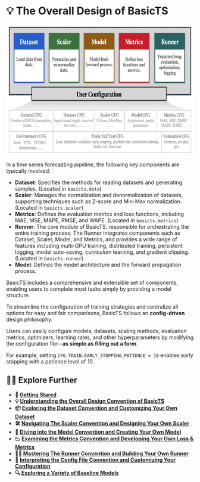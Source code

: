 # 💡 The Overall Design of BasicTS

<div align="center">
  <img src="figures/DesignConvention.jpeg" height=350>
</div>

In a time series forecasting pipeline, the following key components are typically involved:

- **Dataset**: Specifies the methods for reading datasets and generating samples. (Located in `basicts.data`)
- **Scaler**: Manages the normalization and denormalization of datasets, supporting techniques such as Z-score and Min-Max normalization. (Located in `basicts.scaler`)
- **Metrics**: Defines the evaluation metrics and loss functions, including MAE, MSE, MAPE, RMSE, and WAPE. (Located in `basicts.metrics`)
- **Runner**: The core module of BasicTS, responsible for orchestrating the entire training process. The Runner integrates components such as Dataset, Scaler, Model, and Metrics, and provides a wide range of features including multi-GPU training, distributed training, persistent logging, model auto-saving, curriculum learning, and gradient clipping. (Located in `basicts.runner`)
- **Model**: Defines the model architecture and the forward propagation process.

BasicTS includes a comprehensive and extensible set of components, enabling users to complete most tasks simply by providing a model structure.

To streamline the configuration of training strategies and centralize all options for easy and fair comparisons, BasicTS follows an **config-driven** design philosophy.

Users can easily configure models, datasets, scaling methods, evaluation metrics, optimizers, learning rates, and other hyperparameters by modifying the configuration file—**as simple as filling out a form**.

For example, setting `CFG.TRAIN.EARLY_STOPPING_PATIENCE = 10` enables early stopping with a patience level of 10.

## 🧑‍💻 Explore Further

- **🎉 [Getting Stared](./getting_started.md)**
- **💡 [Understanding the Overall Design Convention of BasicTS](./overall_design.md)**
- **📦 [Exploring the Dataset Convention and Customizing Your Own Dataset](./dataset_design.md)**
- **🛠️ [Navigating The Scaler Convention and Designing Your Own Scaler](./scaler_design.md)**
- **🧠 [Diving into the Model Convention and Creating Your Own Model](./model_design.md)**
- **📉 [Examining the Metrics Convention and Developing Your Own Loss & Metrics](./metrics_design.md)**
- **🏃‍♂️ [Mastering The Runner Convention and Building Your Own Runner](./runner_design.md)**
- **📜 [Interpreting the Config File Convention and Customizing Your Configuration](./config_design.md)**
- **🔍 [Exploring a Variety of Baseline Models](../baselines/)**
